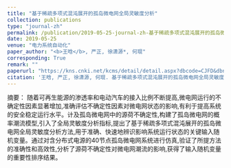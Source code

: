 ```yaml
---
title: "基于稀疏多项式混沌展开的孤岛微电网全局灵敏度分析"
collection: publications
type: "journal-zh"
permalink: /publication/2019-05-25-journal-zh-基于稀疏多项式混沌展开的孤岛微电网全局灵敏度分析
date: 2019-05-25
venue: "电力系统自动化"
paper_author: "<b>王晗</b>, 严正, 徐潇源*, 何琨"
corresponding: True
remark: ""
paperurl: "https://kns.cnki.net/kcms/detail/detail.aspx?dbcode=CJFD&dbname=CJFDLAST2019&filename=DLXT201910006&uniplatform=NZKPT&v=Xe2Oz5HuAVUL4ma-HCSu0TKYyA0QZp7AVtbgoh0zuEdn8YNWH8i2ytvr3K_sgJBL"
citation: '王晗, 严正, 徐潇源, 何琨. 基于稀疏多项式混沌展开的孤岛微电网全局灵敏度分析[J]. 电力系统自动化, 2019, 43(10): 44-52.'
---
```


摘要：
随着可再生能源的渗透率和电动汽车的接入比例不断提高,微电网运行的不确定性因素显著增加,准确评估不确定性因素对微电网状态的影响,有利于提高系统的安全稳定运行水平。计及孤岛微电网中的源荷不确定性,构建了孤岛微电网的概率潮流模型,引入了全局灵敏度分析指标,提出了基于稀疏多项式混沌展开的孤岛微电网全局灵敏度分析方法,用于准确、快速地辨识影响系统运行状态的关键输入随机变量。通过对含分布式电源的40节点孤岛微电网系统进行仿真,验证了所提方法的准确性和高效性,分析了源荷不确定性对微电网潮流的影响,获得了输入随机变量的重要性排序结果。 